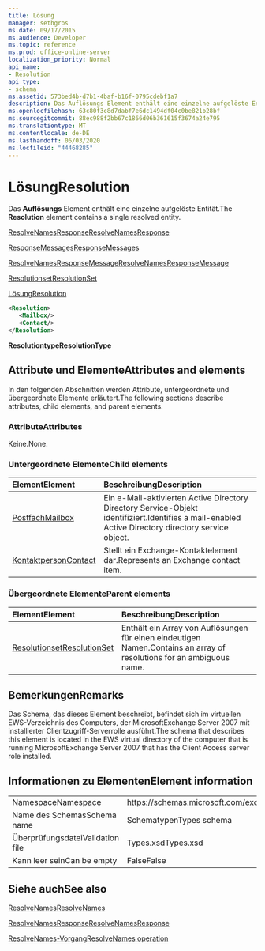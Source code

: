 ```yaml
---
title: Lösung
manager: sethgros
ms.date: 09/17/2015
ms.audience: Developer
ms.topic: reference
ms.prod: office-online-server
localization_priority: Normal
api_name:
- Resolution
api_type:
- schema
ms.assetid: 573bed4b-d7b1-4baf-b16f-0795cdebf1a7
description: Das Auflösungs Element enthält eine einzelne aufgelöste Entität.
ms.openlocfilehash: 63c80f3c8d7dabf7e6dc1494df04c0be821b28bf
ms.sourcegitcommit: 88ec988f2bb67c1866d06b361615f3674a24e795
ms.translationtype: MT
ms.contentlocale: de-DE
ms.lasthandoff: 06/03/2020
ms.locfileid: "44468285"
---
```

# <a name="resolution"></a><span data-ttu-id="59ae1-103">Lösung</span><span class="sxs-lookup"><span data-stu-id="59ae1-103">Resolution</span></span>

<span data-ttu-id="59ae1-104">Das **Auflösungs** Element enthält eine einzelne aufgelöste Entität.</span><span class="sxs-lookup"><span data-stu-id="59ae1-104">The **Resolution** element contains a single resolved entity.</span></span> 
  
[<span data-ttu-id="59ae1-105">ResolveNamesResponse</span><span class="sxs-lookup"><span data-stu-id="59ae1-105">ResolveNamesResponse</span></span>](resolvenamesresponse.md)
  
[<span data-ttu-id="59ae1-106">ResponseMessages</span><span class="sxs-lookup"><span data-stu-id="59ae1-106">ResponseMessages</span></span>](responsemessages.md)
  
[<span data-ttu-id="59ae1-107">ResolveNamesResponseMessage</span><span class="sxs-lookup"><span data-stu-id="59ae1-107">ResolveNamesResponseMessage</span></span>](resolvenamesresponsemessage.md)
  
[<span data-ttu-id="59ae1-108">Resolutionset</span><span class="sxs-lookup"><span data-stu-id="59ae1-108">ResolutionSet</span></span>](resolutionset.md)
  
[<span data-ttu-id="59ae1-109">Lösung</span><span class="sxs-lookup"><span data-stu-id="59ae1-109">Resolution</span></span>](resolution.md)
  
```xml
<Resolution>
   <Mailbox/>
   <Contact/>
</Resolution>
```

 <span data-ttu-id="59ae1-110">**Resolutiontype**</span><span class="sxs-lookup"><span data-stu-id="59ae1-110">**ResolutionType**</span></span>
## <a name="attributes-and-elements"></a><span data-ttu-id="59ae1-111">Attribute und Elemente</span><span class="sxs-lookup"><span data-stu-id="59ae1-111">Attributes and elements</span></span>

<span data-ttu-id="59ae1-112">In den folgenden Abschnitten werden Attribute, untergeordnete und übergeordnete Elemente erläutert.</span><span class="sxs-lookup"><span data-stu-id="59ae1-112">The following sections describe attributes, child elements, and parent elements.</span></span>
  
### <a name="attributes"></a><span data-ttu-id="59ae1-113">Attribute</span><span class="sxs-lookup"><span data-stu-id="59ae1-113">Attributes</span></span>

<span data-ttu-id="59ae1-114">Keine.</span><span class="sxs-lookup"><span data-stu-id="59ae1-114">None.</span></span>
  
### <a name="child-elements"></a><span data-ttu-id="59ae1-115">Untergeordnete Elemente</span><span class="sxs-lookup"><span data-stu-id="59ae1-115">Child elements</span></span>

|<span data-ttu-id="59ae1-116">**Element**</span><span class="sxs-lookup"><span data-stu-id="59ae1-116">**Element**</span></span>|<span data-ttu-id="59ae1-117">**Beschreibung**</span><span class="sxs-lookup"><span data-stu-id="59ae1-117">**Description**</span></span>|
|:-----|:-----|
|[<span data-ttu-id="59ae1-118">Postfach</span><span class="sxs-lookup"><span data-stu-id="59ae1-118">Mailbox</span></span>](mailbox.md) <br/> |<span data-ttu-id="59ae1-119">Ein e-Mail-aktivierten Active Directory Directory Service-Objekt identifiziert.</span><span class="sxs-lookup"><span data-stu-id="59ae1-119">Identifies a mail-enabled Active Directory directory service object.</span></span>  <br/> |
|[<span data-ttu-id="59ae1-120">Kontaktperson</span><span class="sxs-lookup"><span data-stu-id="59ae1-120">Contact</span></span>](contact.md) <br/> |<span data-ttu-id="59ae1-121">Stellt ein Exchange-Kontaktelement dar.</span><span class="sxs-lookup"><span data-stu-id="59ae1-121">Represents an Exchange contact item.</span></span>  <br/> |
   
### <a name="parent-elements"></a><span data-ttu-id="59ae1-122">Übergeordnete Elemente</span><span class="sxs-lookup"><span data-stu-id="59ae1-122">Parent elements</span></span>

|<span data-ttu-id="59ae1-123">**Element**</span><span class="sxs-lookup"><span data-stu-id="59ae1-123">**Element**</span></span>|<span data-ttu-id="59ae1-124">**Beschreibung**</span><span class="sxs-lookup"><span data-stu-id="59ae1-124">**Description**</span></span>|
|:-----|:-----|
|[<span data-ttu-id="59ae1-125">Resolutionset</span><span class="sxs-lookup"><span data-stu-id="59ae1-125">ResolutionSet</span></span>](resolutionset.md) <br/> |<span data-ttu-id="59ae1-126">Enthält ein Array von Auflösungen für einen eindeutigen Namen.</span><span class="sxs-lookup"><span data-stu-id="59ae1-126">Contains an array of resolutions for an ambiguous name.</span></span>  <br/> |
   
## <a name="remarks"></a><span data-ttu-id="59ae1-127">Bemerkungen</span><span class="sxs-lookup"><span data-stu-id="59ae1-127">Remarks</span></span>

<span data-ttu-id="59ae1-128">Das Schema, das dieses Element beschreibt, befindet sich im virtuellen EWS-Verzeichnis des Computers, der MicrosoftExchange Server 2007 mit installierter Clientzugriff-Serverrolle ausführt.</span><span class="sxs-lookup"><span data-stu-id="59ae1-128">The schema that describes this element is located in the EWS virtual directory of the computer that is running MicrosoftExchange Server 2007 that has the Client Access server role installed.</span></span>
  
## <a name="element-information"></a><span data-ttu-id="59ae1-129">Informationen zu Elementen</span><span class="sxs-lookup"><span data-stu-id="59ae1-129">Element information</span></span>

|||
|:-----|:-----|
|<span data-ttu-id="59ae1-130">Namespace</span><span class="sxs-lookup"><span data-stu-id="59ae1-130">Namespace</span></span>  <br/> |https://schemas.microsoft.com/exchange/services/2006/types  <br/> |
|<span data-ttu-id="59ae1-131">Name des Schemas</span><span class="sxs-lookup"><span data-stu-id="59ae1-131">Schema name</span></span>  <br/> |<span data-ttu-id="59ae1-132">Schematypen</span><span class="sxs-lookup"><span data-stu-id="59ae1-132">Types schema</span></span>  <br/> |
|<span data-ttu-id="59ae1-133">Überprüfungsdatei</span><span class="sxs-lookup"><span data-stu-id="59ae1-133">Validation file</span></span>  <br/> |<span data-ttu-id="59ae1-134">Types.xsd</span><span class="sxs-lookup"><span data-stu-id="59ae1-134">Types.xsd</span></span>  <br/> |
|<span data-ttu-id="59ae1-135">Kann leer sein</span><span class="sxs-lookup"><span data-stu-id="59ae1-135">Can be empty</span></span>  <br/> |<span data-ttu-id="59ae1-136">False</span><span class="sxs-lookup"><span data-stu-id="59ae1-136">False</span></span>  <br/> |
   
## <a name="see-also"></a><span data-ttu-id="59ae1-137">Siehe auch</span><span class="sxs-lookup"><span data-stu-id="59ae1-137">See also</span></span>



[<span data-ttu-id="59ae1-138">ResolveNames</span><span class="sxs-lookup"><span data-stu-id="59ae1-138">ResolveNames</span></span>](resolvenames.md)
  
[<span data-ttu-id="59ae1-139">ResolveNamesResponse</span><span class="sxs-lookup"><span data-stu-id="59ae1-139">ResolveNamesResponse</span></span>](resolvenamesresponse.md)
  
[<span data-ttu-id="59ae1-140">ResolveNames-Vorgang</span><span class="sxs-lookup"><span data-stu-id="59ae1-140">ResolveNames operation</span></span>](resolvenames-operation.md)

